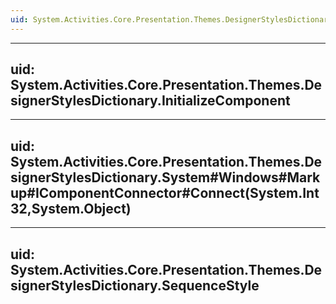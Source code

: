 ```yaml
---
uid: System.Activities.Core.Presentation.Themes.DesignerStylesDictionary
---
```


---
uid: System.Activities.Core.Presentation.Themes.DesignerStylesDictionary.InitializeComponent
---

---
uid: System.Activities.Core.Presentation.Themes.DesignerStylesDictionary.System#Windows#Markup#IComponentConnector#Connect(System.Int32,System.Object)
---

---
uid: System.Activities.Core.Presentation.Themes.DesignerStylesDictionary.SequenceStyle
---
